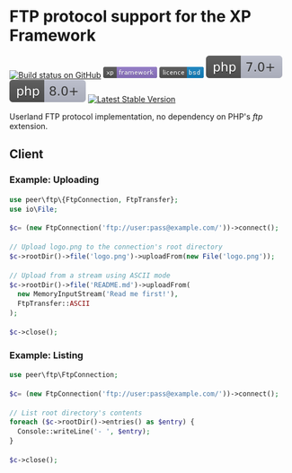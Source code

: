 FTP protocol support for the XP Framework
========================================================================

[![Build status on GitHub](https://github.com/xp-framework/ftp/workflows/Tests/badge.svg)](https://github.com/xp-framework/ftp/actions)
[![XP Framework Module](https://raw.githubusercontent.com/xp-framework/web/master/static/xp-framework-badge.png)](https://github.com/xp-framework/core)
[![BSD Licence](https://raw.githubusercontent.com/xp-framework/web/master/static/licence-bsd.png)](https://github.com/xp-framework/core/blob/master/LICENCE.md)
[![Requires PHP 7.0+](https://raw.githubusercontent.com/xp-framework/web/master/static/php-7_0plus.svg)](http://php.net/)
[![Supports PHP 8.0+](https://raw.githubusercontent.com/xp-framework/web/master/static/php-8_0plus.svg)](http://php.net/)
[![Latest Stable Version](https://poser.pugx.org/xp-framework/ftp/version.png)](https://packagist.org/packages/xp-framework/ftp)

Userland FTP protocol implementation, no dependency on PHP's *ftp* extension.

Client
------

### Example: Uploading

```php
use peer\ftp\{FtpConnection, FtpTransfer};
use io\File;

$c= (new FtpConnection('ftp://user:pass@example.com/'))->connect();

// Upload logo.png to the connection's root directory
$c->rootDir()->file('logo.png')->uploadFrom(new File('logo.png'));

// Upload from a stream using ASCII mode
$c->rootDir()->file('README.md')->uploadFrom(
  new MemoryInputStream('Read me first!'),
  FtpTransfer::ASCII
);

$c->close();
```

### Example: Listing

```php
use peer\ftp\FtpConnection;

$c= (new FtpConnection('ftp://user:pass@example.com/'))->connect();

// List root directory's contents
foreach ($c->rootDir()->entries() as $entry) {
  Console::writeLine('- ', $entry);
}

$c->close();
```
